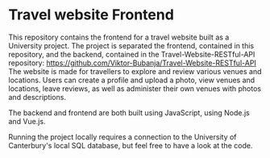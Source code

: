 # Travel website Frontend

This repository contains the frontend for a travel website built as a University project.
The project is separated the frontend, contained in this repository, and the backend, contained in the Travel-Website-RESTful-API repository: https://github.com/Viktor-Bubanja/Travel-Website-RESTful-API
The website is made for travellers to explore and review various venues and locations.
Users can create a profile and upload a photo, view venues and locations, leave reviews, as well as administer their own venues with photos and descriptions.

The backend and frontend are both built using JavaScript, using Node.js and Vue.js.

Running the project locally requires a connection to the University of Canterbury's local SQL database, but feel free to have a look at the code.
